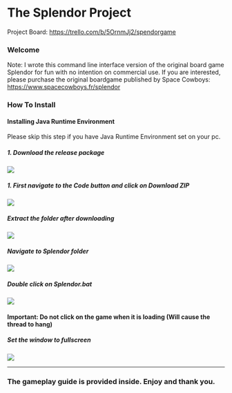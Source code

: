 # The Splendor Project
Project Board: https://trello.com/b/5OrnmJj2/spendorgame

### Welcome

Note: I wrote this command line interface version of the original board game Splendor for fun with no intention on commercial use. If you are interested, please purchase the original boardgame published by Space Cowboys: https://www.spacecowboys.fr/splendor

### How To Install

#### Installing Java Runtime Environment
Please skip this step if you have Java Runtime Environment set on your pc.

##### 1. Download the release package
![](https://i.imgur.com/9c5wygA.png)




##### 1. First navigate to the Code button and click on Download ZIP
![](https://i.imgur.com/2QbX98K.png)

##### Extract the folder after downloading
![](https://i.imgur.com/eoqsyzA.png)

##### Navigate to Splendor folder
![](https://i.imgur.com/n9myRlR.png)

##### Double click on Splendor.bat
![](https://i.imgur.com/KFzSw0F.png)

#### Important: Do not click on the game when it is loading (Will cause the thread to hang)
##### Set the window to fullscreen
![](https://i.imgur.com/oy58BIg.png)
***
### The gameplay guide is provided inside. Enjoy and thank you.
